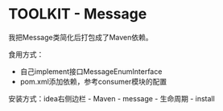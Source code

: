 # TOOLKIT - Message
我把Message类简化后打包成了Maven依赖。

食用方式：
- 自己implement接口MessageEnumInterface
- pom.xml添加依赖，参考consumer模块的配置

安装方式：idea右侧边栏 - Maven - message - 生命周期 - install
